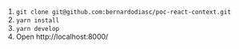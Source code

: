 1. `git clone git@github.com:bernardodiasc/poc-react-context.git`
2. `yarn install`
3. `yarn develop`
4. Open http://localhost:8000/
